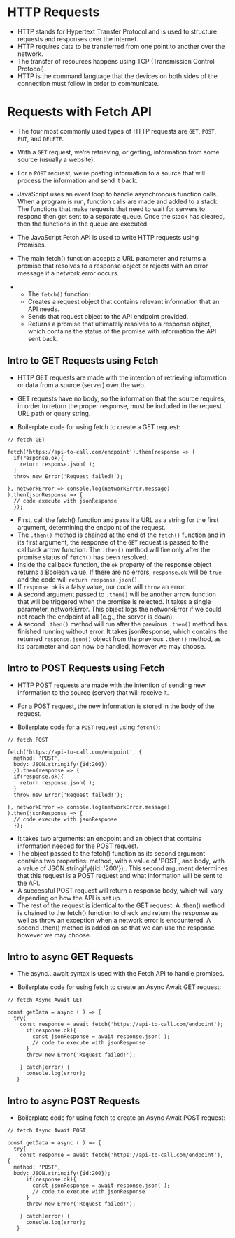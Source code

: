 # HTTP Requests
- HTTP stands for Hypertext Transfer Protocol and is used to structure requests and responses over the internet. 
- HTTP requires data to be transferred from one point to another over the network.
- The transfer of resources happens using TCP (Transmission Control Protocol).
- HTTP is the command language that the devices on both sides of the connection must follow in order to communicate.

# Requests with Fetch API
- The four most commonly used types of HTTP requests are `GET`, `POST`, `PUT`, and `DELETE`.
- With a `GET` request, we’re retrieving, or getting, information from some source (usually a website). 
- For a `POST` request, we’re posting information to a source that will process the information and send it back.

- JavaScript uses an event loop to handle asynchronous function calls. When a program is run, function calls are made and added to a stack. The functions that make requests that need to wait for servers to respond then get sent to a separate queue. Once the stack has cleared, then the functions in the queue are executed.
- The JavaScript Fetch API is used to write HTTP requests using Promises. 
- The main fetch() function accepts a URL parameter and returns a promise that resolves to a response object or rejects with an error message if a network error occurs.

- - The `fetch()` function:
  - Creates a request object that contains relevant information that an API needs.
  - Sends that request object to the API endpoint provided.
  - Returns a promise that ultimately resolves to a response object, which contains the status of the promise with information the API sent back.

## Intro to GET Requests using Fetch

- HTTP GET requests are made with the intention of retrieving information or data from a source (server) over the web.
- GET requests have no body, so the information that the source requires, in order to return the proper response, must be included in the request URL path or query string.

- Boilerplate code for using fetch to create a GET request:

```
// fetch GET

fetch('https://api-to-call.com/endpoint').then(response => {
  if(response.ok){
    return response.json( );
  }
  throw new Error('Request failed!');

}, networkError => console.log(networkError.message)
).then(jsonResponse => {
  // code execute with jsonResponse
  });

```

  - First, call the fetch() function and pass it a URL as a string for the first argument, determining the endpoint of the request.
  - The `.then()` method is chained at the end of the `fetch()` function and in its first argument, the response of the `GET` request is passed to the callback arrow function. The `.then()` method will fire only after the promise status of `fetch()` has been resolved.
  - Inside the callback function, the `ok` property of the response object returns a Boolean value. If there are no errors, `response.ok` will be `true` and the code will `return response.json()`.
  - If `response.ok` is a falsy value, our code will `throw` an error.
  - A second argument passed to `.then()` will be another arrow function that will be triggered when the promise is rejected. It takes a single parameter, networkError. This object logs the networkError if we could not reach the endpoint at all (e.g., the server is down).
  - A second `.then()` method will run after the previous `.then()` method has finished running without error. It takes jsonResponse, which contains the returned `response.json()` object from the previous `.then()` method, as its parameter and can now be handled, however we may choose.

## Intro to POST Requests using Fetch
- HTTP POST requests are made with the intention of sending new information to the source (server) that will receive it.
- For a POST request, the new information is stored in the body of the request.

- Boilerplate code for a `POST` request using `fetch()`:

```
// fetch POST

fetch('https://api-to-call.com/endpoint', {
  method: 'POST', 
  body: JSON.stringify({id:200})
  }).then(response => {
  if(response.ok){
    return response.json( );
  }
  throw new Error('Request failed!');

}, networkError => console.log(networkError.message)
).then(jsonResponse => {
  // code execute with jsonResponse
  });

```

-  It takes two arguments: an endpoint and an object that contains information needed for the POST request.
-  The object passed to the fetch() function as its second argument contains two properties: method, with a value of 'POST', and body, with a value of JSON.stringify({id: '200'});. This second argument determines that this request is a POST request and what information will be sent to the API.
-  A successful POST request will return a response body, which will vary depending on how the API is set up.
-  The rest of the request is identical to the GET request. A .then() method is chained to the fetch() function to check and return the response as well as throw an exception when a network error is encountered. A second .then() method is added on so that we can use the response however we may choose.

## Intro to async GET Requests
- The async…await syntax is used with the Fetch API to handle promises.

- Boilerplate code for using fetch to create an Async Await GET request:

```
// fetch Async Await GET

const getData = async ( ) => {
  try{
    const response = await fetch('https://api-to-call.com/endpoint');
      if(response.ok){
        const jsonResponse = await response.json( );
        // code to execute with jsonResponse
      }
      throw new Error('Request failed!');

    } catch(error) {
      console.log(error);
   }

```

## Intro to async POST Requests

- Boilerplate code for using fetch to create an Async Await POST request:

```
// fetch Async Await POST

const getData = async ( ) => {
  try{
    const response = await fetch('https://api-to-call.com/endpoint'), {
  method: 'POST', 
  body: JSON.stringify({id:200});
      if(response.ok){
        const jsonResponse = await response.json( );
        // code to execute with jsonResponse
      }
      throw new Error('Request failed!');

    } catch(error) {
      console.log(error);
   }

```







